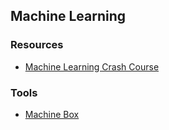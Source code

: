 ## Machine Learning

### Resources

- [Machine Learning Crash Course](https://developers.google.com/machine-learning/crash-course/)

### Tools

- [Machine Box](https://machinebox.io/)